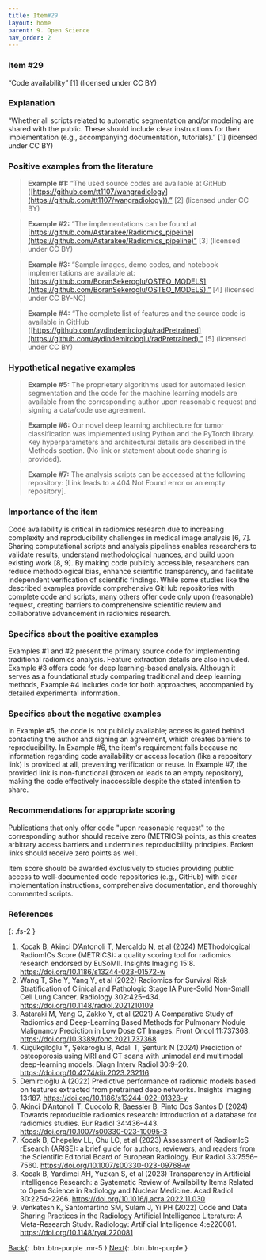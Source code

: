 ```yaml
---
title: Item#29
layout: home
parent: 9. Open Science
nav_order: 2
---
```


### Item #29
“Code availability” [1] (licensed under CC BY)

### Explanation
“Whether all scripts related to automatic segmentation and/or modeling are shared with the public. These should include clear instructions for their implementation (e.g., accompanying documentation, tutorials).” [1] (licensed under CC BY)

### Positive examples from the literature
> **Example #1:** “The used source codes are available at GitHub ([https://github.com/tt1107/wangradiology](https://github.com/tt1107/wangradiology)).” [2] (licensed under CC BY)

> **Example #2:** “The implementations can be found at [https://github.com/Astarakee/Radiomics_pipeline](https://github.com/Astarakee/Radiomics_pipeline)” [3] (licensed under CC BY)

> **Example #3:** “Sample images, demo codes, and notebook implementations are available at: [https://github.com/BoranSekeroglu/OSTEO_MODELS](https://github.com/BoranSekeroglu/OSTEO_MODELS).” [4] (licensed under CC BY-NC)

> **Example #4:** “The complete list of features and the source code is available in GitHub ([https://github.com/aydindemircioglu/radPretrained](https://github.com/aydindemircioglu/radPretrained).” [5] (licensed under CC BY)

### Hypothetical negative examples
> **Example #5:** The proprietary algorithms used for automated lesion segmentation and the code for the machine learning models are available from the corresponding author upon reasonable request and signing a data/code use agreement.

> **Example #6:** Our novel deep learning architecture for tumor classification was implemented using Python and the PyTorch library. Key hyperparameters and architectural details are described in the Methods section. (No link or statement about code sharing is provided).

> **Example #7:** The analysis scripts can be accessed at the following repository: [Link leads to a 404 Not Found error or an empty repository].

### Importance of the item
Code availability is critical in radiomics research due to increasing complexity and reproducibility challenges in medical image analysis [6, 7]. Sharing computational scripts and analysis pipelines enables researchers to validate results, understand methodological nuances, and build upon existing work [8, 9]. By making code publicly accessible, researchers can reduce methodological bias, enhance scientific transparency, and facilitate independent verification of scientific findings. While some studies like the described examples provide comprehensive GitHub repositories with complete code and scripts, many others offer code only upon (reasonable) request, creating barriers to comprehensive scientific review and collaborative advancement in radiomics research.

### Specifics about the positive examples
Examples #1 and #2 present the primary source code for implementing traditional radiomics analysis. Feature extraction details are also included. Example #3 offers code for deep learning-based analysis. Although it serves as a foundational study comparing traditional and deep learning methods, Example #4 includes code for both approaches, accompanied by detailed experimental information.

### Specifics about the negative examples
In Example #5, the code is not publicly available; access is gated behind contacting the author and signing an agreement, which creates barriers to reproducibility. In Example #6, the item's requirement fails because no information regarding code availability or access location (like a repository link) is provided at all, preventing verification or reuse. In Example #7, the provided link is non-functional (broken or leads to an empty repository), making the code effectively inaccessible despite the stated intention to share.

### Recommendations for appropriate scoring
Publications that only offer code "upon reasonable request" to the corresponding author should receive zero (METRICS) points, as this creates arbitrary access barriers and undermines reproducibility principles. Broken links should receive zero points as well.

Item score should be awarded exclusively to studies providing public access to well-documented code repositories (e.g., GitHub) with clear implementation instructions, comprehensive documentation, and thoroughly commented scripts. 

### References

{: .fs-2 }

1. 	Kocak B, Akinci D’Antonoli T, Mercaldo N, et al (2024) METhodological RadiomICs Score (METRICS): a quality scoring tool for radiomics research endorsed by EuSoMII. Insights Imaging 15:8. https://doi.org/10.1186/s13244-023-01572-w
2. 	Wang T, She Y, Yang Y, et al (2022) Radiomics for Survival Risk Stratification of Clinical and Pathologic Stage IA Pure-Solid Non-Small Cell Lung Cancer. Radiology 302:425–434. https://doi.org/10.1148/radiol.2021210109
3. 	Astaraki M, Yang G, Zakko Y, et al (2021) A Comparative Study of Radiomics and Deep-Learning Based Methods for Pulmonary Nodule Malignancy Prediction in Low Dose CT Images. Front Oncol 11:737368. https://doi.org/10.3389/fonc.2021.737368
4. 	Küçükçiloğlu Y, Şekeroğlu B, Adalı T, Şentürk N (2024) Prediction of osteoporosis using MRI and CT scans with unimodal and multimodal deep-learning models. Diagn Interv Radiol 30:9–20. https://doi.org/10.4274/dir.2023.232116
5. 	Demircioğlu A (2022) Predictive performance of radiomic models based on features extracted from pretrained deep networks. Insights Imaging 13:187. https://doi.org/10.1186/s13244-022-01328-y
6. 	Akinci D’Antonoli T, Cuocolo R, Baessler B, Pinto Dos Santos D (2024) Towards reproducible radiomics research: introduction of a database for radiomics studies. Eur Radiol 34:436–443. https://doi.org/10.1007/s00330-023-10095-3
7. 	Kocak B, Chepelev LL, Chu LC, et al (2023) Assessment of RadiomIcS rEsearch (ARISE): a brief guide for authors, reviewers, and readers from the Scientific Editorial Board of European Radiology. Eur Radiol 33:7556–7560. https://doi.org/10.1007/s00330-023-09768-w
8. 	Kocak B, Yardimci AH, Yuzkan S, et al (2023) Transparency in Artificial Intelligence Research: a Systematic Review of Availability Items Related to Open Science in Radiology and Nuclear Medicine. Acad Radiol 30:2254–2266. https://doi.org/10.1016/j.acra.2022.11.030
9. 	Venkatesh K, Santomartino SM, Sulam J, Yi PH (2022) Code and Data Sharing Practices in the Radiology Artificial                     Intelligence Literature: A Meta-Research Study. Radiology: Artificial Intelligence 4:e220081. https://doi.org/10.1148/ryai.220081

[Back](https://radiomic.github.io/METRICS-E3/docs/Open%20Science%20(Item%2028-30)/Item%2028.html){: .btn .btn-purple  .mr-5  }
[Next](https://radiomic.github.io/METRICS-E3/docs/Open%20Science%20(Item%2028-30)/Item%2030.html){: .btn .btn-purple   }
